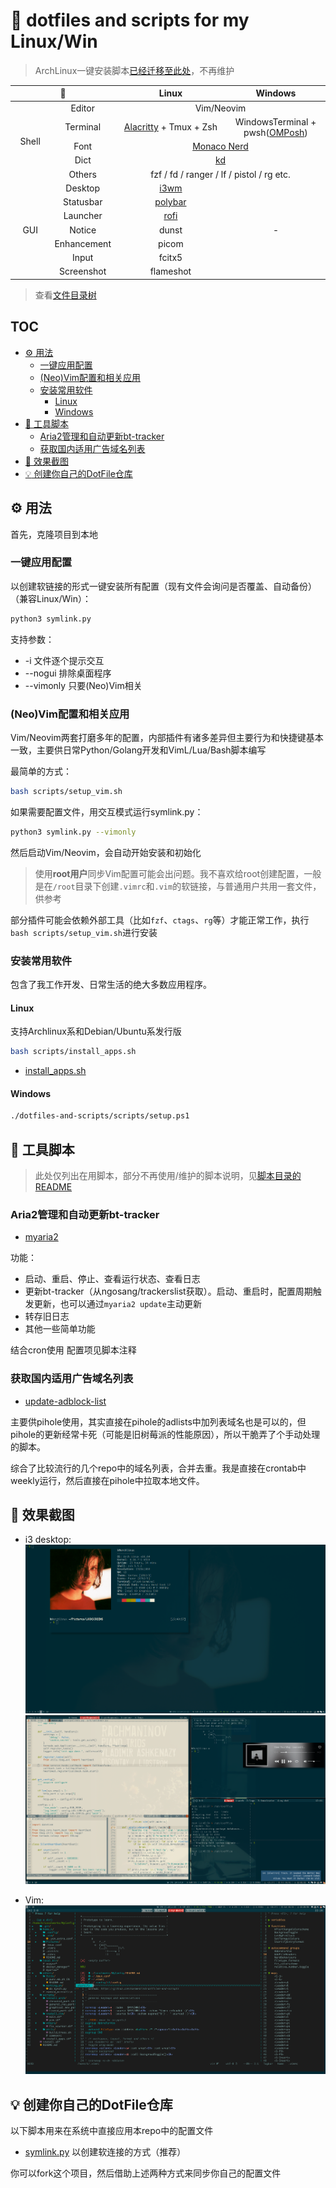 # 🐝 dotfiles and scripts for my Linux/Win

> ArchLinux一键安装脚本[已经迁移至此处](https://github.com/Karmenzind/arch-installation-scripts)，不再维护

<table>
	<colgroup align="center">
    <col width="50" align="center"></col>
    <col width="70" align="center"></col>
    <col width="180" align="center"></col>
    <col width="160" align="center"></col>
	</colgroup>
  <thead>
    <tr>
      <th colspan=2>🎨</th>
      <th>Linux</th>
      <th>Windows</th>
    </tr>
  </thead>
  <tbody>
    <tr>
      <td align="center" rowspan="5" width="50">Shell</td>
      <td align="center" >Editor</td>
      <td align="center" colspan=2>Vim/Neovim</td>
      <!-- <td align="center">Shell: Vim/Neovim<br>GUI: GVim/Neovide</td> -->
    </tr>
    <tr>
      <td align="center">Terminal</td>
      <td align="center">
        <a href="https://github.com/alacritty/alacritty">Alacritty</a> + Tmux + Zsh
      </td align="center">
      <td align="center">WindowsTerminal + pwsh(<a href="ohmyposh.dev">OMPosh</a>)</td>
    </tr>
    <tr>
      <td align="center" >Font</td>
      <td align="center" colspan="2">
        <a href="https://github.com/Karmenzind/monaco-nerd-fonts">Monaco Nerd</a>
      </td align="center">
    </tr>
    <tr>
      <td align="center" >Dict</td>
      <td align="center" colspan="2"><a href="https://github.com/Karmenzind/kd">kd</a></td>
    </tr>
    <tr>
      <td align="center" >Others</td>
      <td align="center" colspan="2">fzf / fd / ranger / lf / pistol / rg  etc.</td>
    </tr>
    <tr>
      <td align="center" rowspan="7" width="50">GUI</td>
      <td align="center">Desktop</td>
      <td align="center"><a href="https://i3wm.org">i3wm</a></td>
      <td align="center" rowspan="7">-</td>
    </tr>
    <tr>
      <td align="center">Statusbar</td>
      <td align="center"><a href="https://github.com/polybar/polybar">polybar</a></td>
    </tr>
    <tr>
      <td align="center">Launcher</td>
      <td align="center"><a href="https://github.com/davatorium/rofi">rofi</a></td>
    </tr>
    <tr>
      <td align="center">Notice</td>
      <td align="center">dunst</td>
    </tr>
    <tr>
      <td align="center">Enhancement</td>
      <td align="center">picom</td>
    </tr>
    <tr>
      <td align="center">Input</td>
      <td align="center">fcitx5</td>
    </tr>
    <tr>
      <td align="center">Screenshot</td>
      <td align="center">flameshot</td>
    </tr>
  </tbody>
</table>

> 查看[文件目录树](./TREE.md)

## TOC

<!-- vim-markdown-toc GFM -->

* [:gear: 用法](#gear-用法)
    * [一键应用配置](#一键应用配置)
    * [(Neo)Vim配置和相关应用](#neovim配置和相关应用)
    * [安装常用软件](#安装常用软件)
        * [Linux](#linux)
        * [Windows](#windows)
* [:toolbox: 工具脚本](#toolbox-工具脚本)
    * [Aria2管理和自动更新bt-tracker](#aria2管理和自动更新bt-tracker)
    * [获取国内适用广告域名列表](#获取国内适用广告域名列表)
* [:eyes: 效果截图](#eyes-效果截图)
* [:bulb: 创建你自己的DotFile仓库](#bulb-创建你自己的dotfile仓库)

<!-- vim-markdown-toc -->

## :gear: 用法

首先，克隆项目到本地

### 一键应用配置

以创建软链接的形式一键安装所有配置（现有文件会询问是否覆盖、自动备份）（兼容Linux/Win）：

```bash
python3 symlink.py
```

支持参数：
- -i 文件逐个提示交互
- --nogui 排除桌面程序
- --vimonly 只要(Neo)Vim相关

### (Neo)Vim配置和相关应用

Vim/Neovim两套打磨多年的配置，内部插件有诸多差异但主要行为和快捷键基本一致，主要供日常Python/Golang开发和VimL/Lua/Bash脚本编写

最简单的方式：

```bash
bash scripts/setup_vim.sh
```

如果需要配置文件，用交互模式运行symlink.py：

```bash
python3 symlink.py --vimonly
```

然后启动Vim/Neovim，会自动开始安装和初始化

> 使用**root用户**同步Vim配置可能会出问题。我不喜欢给root创建配置，一般是在`/root`目录下创建`.vimrc`和`.vim`的软链接，与普通用户共用一套文件，供参考


部分插件可能会依赖外部工具（比如`fzf`、`ctags`、`rg`等）才能正常工作，执行`bash scripts/setup_vim.sh`进行安装

### 安装常用软件

包含了我工作开发、日常生活的绝大多数应用程序。

#### Linux

支持Archlinux系和Debian/Ubuntu系发行版

```bash
bash scripts/install_apps.sh
```

- [install_apps.sh](./scripts/install_apps.sh)

#### Windows

```bash
./dotfiles-and-scripts/scripts/setup.ps1
```

## :toolbox: 工具脚本

> 此处仅列出在用脚本，部分不再使用/维护的脚本说明，见[脚本目录的README](./scripts/deprecated/README.md)

### Aria2管理和自动更新bt-tracker

- [myaria2](./local_bin/myaria2)

功能：
- 启动、重启、停止、查看运行状态、查看日志
- 更新bt-tracker（从ngosang/trackerslist获取）。启动、重启时，配置周期触发更新，也可以通过`myaria2 update`主动更新
- 转存旧日志
- 其他一些简单功能

结合cron使用
配置项见脚本注释

### 获取国内适用广告域名列表

- [update-adblock-list](./scripts/tools/update-adblock-list.sh)

主要供pihole使用，其实直接在pihole的adlists中加列表域名也是可以的，但pihole的更新经常卡死（可能是旧树莓派的性能原因），所以干脆弄了个手动处理的脚本。

综合了比较流行的几个repo中的域名列表，合并去重。我是直接在crontab中weekly运行，然后直接在pihole中拉取本地文件。

## :eyes: 效果截图

- i3 desktop:
    ![](https://raw.githubusercontent.com/Karmenzind/i/master/dotfiles-and-scripts/float.png)
    ![](https://raw.githubusercontent.com/Karmenzind/i/master/dotfiles-and-scripts/desktop.png)

- Vim:
    ![](https://raw.githubusercontent.com/Karmenzind/i/master/dotfiles-and-scripts/vim.png)

<!-- ![](https://raw.githubusercontent.com/Karmenzind/i/master/dotfiles-and-scripts/vim_goyo.png) -->

## :bulb: 创建你自己的DotFile仓库

以下脚本用来在系统中直接应用本repo中的配置文件

- [symlink.py](./symlink.py) 以创建软连接的方式（推荐）

你可以fork这个项目，然后借助上述两种方式来同步你自己的配置文件
